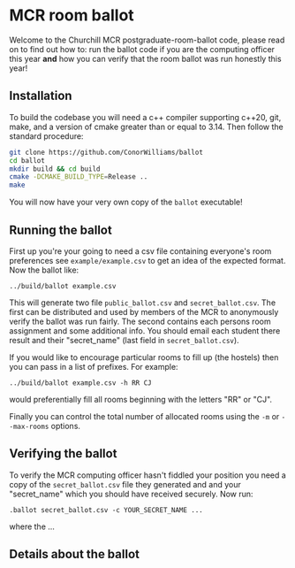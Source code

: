 # MCR room ballot

Welcome to the Churchill MCR postgraduate-room-ballot code, please read on to find out how to: run the ballot code if you are the computing officer this year **and** how you can verify that the room ballot was run honestly this year!

## Installation
To build the codebase you will need a c++ compiler supporting c++20, git, make, and a version of cmake greater than or equal to 3.14. Then follow the standard procedure:


```zsh
git clone https://github.com/ConorWilliams/ballot
cd ballot
mkdir build && cd build
cmake -DCMAKE_BUILD_TYPE=Release ..
make
```

You will now have your very own copy of the `ballot` executable!

## Running the ballot

First up you're your going to need a csv file containing everyone's room preferences see `example/example.csv` to get an idea of the expected format. Now the ballot like:

 `../build/ballot example.csv`

This will generate two file `public_ballot.csv` and `secret_ballot.csv`. The first can be distributed and used by members of the MCR to anonymously verify the ballot was run fairly. The second contains each persons room assignment and some additional info. You should email each student there result and their "secret_name" (last field in `secret_ballot.csv`).

If you would like to encourage particular rooms to fill up (the hostels) then you can pass in a list of prefixes. For example: 

`../build/ballot example.csv -h RR CJ`

would preferentially fill all rooms beginning with the letters "RR" or "CJ".

Finally you can control the total number of allocated rooms using the `-m` or `--max-rooms` options.

## Verifying the ballot

To verify the MCR computing officer hasn't fiddled your position you need a copy of the `secret_ballot.csv` file they generated and and your "secret_name" which you should have received securely. Now run:

`.ballot secret_ballot.csv -c YOUR_SECRET_NAME ...`

where the ...

## Details about the ballot
 
